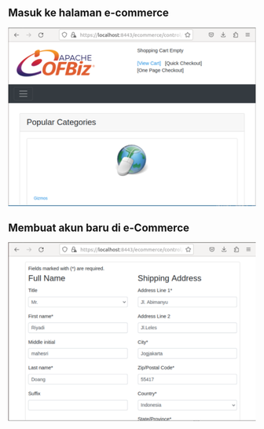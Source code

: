 ## Masuk ke halaman e-commerce

![masuk ke halaman e-Commerce](06.login-ecommerce.PNG)

## Membuat akun baru di e-Commerce

![Membuat akun di Ecommerce](07.membuat-Akun-Ecommerce.PNG)